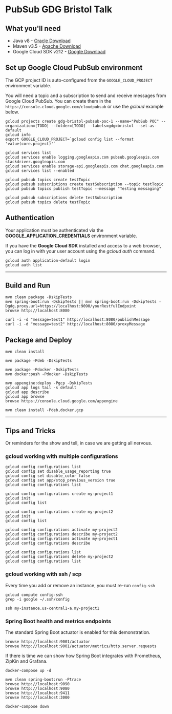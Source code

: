 # PubSub GDG Bristol Talk

## What you'll need

- Java v8 - [Oracle Download](http://www.oracle.com/technetwork/java/javase/downloads/jdk8-downloads-2133151.html)
- Maven v3.5 - [Apache Download](https://maven.apache.org/)
- Google Cloud SDK v212 - [Google Download](https://cloud.google.com/sdk/)

## Set up Google Cloud PubSub environment

The GCP project ID is auto-configured from the `GOOGLE_CLOUD_PROJECT` environment variable.

You will need a topic and a subscription to send and receive messages from Google Cloud PubSub. You can create them in the `https://console.cloud.google.com/cloudpubsub` or use the *gcloud*  example below.

```
gcloud projects create gdg-bristol-pubsub-poc-1 --name="PubSub POC" --organization=[TODO] --folder=[TODO] --labels=gdg=bristol --set-as-default
gcloud info
export GOOGLE_CLOUD_PROJECT=`gcloud config list --format 'value(core.project)'`

gcloud services list
gcloud services enable logging.googleapis.com pubsub.googleapis.com stackdriver.googleapis.com
gcloud services enable storage-api.googleapis.com chat.googleapis.com
gcloud services list --enabled

gcloud pubsub topics create testTopic
gcloud pubsub subscriptions create testSubscription --topic testTopic
gcloud pubsub topics publish testTopic --message "Testing messaging"

gcloud pubsub subscriptions delete testSubscription
gcloud pubsub topics delete testTopic
```

## Authentication

Your application must be authenticated via the **GOOGLE_APPLICATION_CREDENTIALS** environment variable.

If you have the **Google Cloud SDK** installed and access to a web browser, you can log in with your user account using the *gcloud auth* command.

```
gcloud auth application-default login
gcloud auth list
```

---

## Build and Run

```
mvn clean package -DskipTests
mvn spring-boot:run -DskipTests || mvn spring-boot:run -DskipTests -Dgdg.proxy.url=https://localhost:9090/yourRestfulEndpoint
browse http://localhost:8080

curl -i -d "message=test1" http://localhost:8080/publishMessage
curl -i -d "message=test2" http://localhost:8080/proxyMessage
```

## Package and Deploy

```
mvn clean install

mvn package -Pdeb -DskipTests

mvn package -Pdocker -DskipTests
mvn docker:push -Pdocker -DskipTests

mvn appengine:deploy -Pgcp -DskipTests
gcloud app logs tail -s default
gcloud app describe
gcloud app browse
browse https://console.cloud.google.com/appengine

mvn clean install -Pdeb,docker,gcp
```

---

## Tips and Tricks

Or reminders for the show and tell, in case we are getting all nervous.

### gcloud working with multiple configurations

```
gcloud config configurations list
gcloud config set disable_usage_reporting true
gcloud config set disable_color false
gcloud config set app/stop_previous_version true
gcloud config configurations list

gcloud config configurations create my-project1
gcloud init
gcloud config list

gcloud config configurations create my-project2
gcloud init
gcloud config list

gcloud config configurations activate my-project2
gcloud config configurations describe my-project2
gcloud config configurations activate my-project1
gcloud config configurations describe

gcloud config configurations list
gcloud config configurations delete my-project2
gcloud config configurations list
```

### gcloud working with ssh / scp

Every time you add or remove an instance, you must re-run `config-ssh`

```
gcloud compute config-ssh
grep -i google ~/.ssh/config

ssh my-instance.us-central1-a.my-project1
```

### Spring Boot health and metrics endpoints

The standard Spring Boot actuator is enabled for this demonstration.

```
browse http://localhost:9001/actuator
browse http://localhost:9001/actuator/metrics/http.server.requests
```

If there is time we can show how Spring Boot integrates with Prometheus, ZipKin and Grafana.

```
docker-compose up -d

mvn clean spring-boot:run -Ptrace
browse http://localhost:9090
browse http://localhost:9080
browse http://localhost:9411
browse http://localhost:3000

docker-compose down
```
